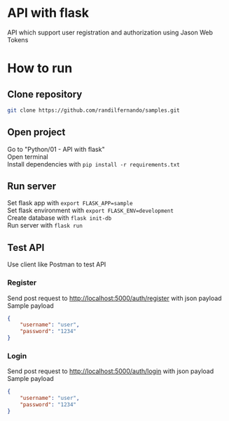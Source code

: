 # API with flask
API which support user registration and authorization using Jason Web Tokens
# How to run
## Clone repository
```bash
git clone https://github.com/randilfernando/samples.git
```
## Open project
Go to "Python/01 - API with flask"  
Open terminal  
Install dependencies with `pip install -r requirements.txt`  
## Run server
Set flask app with `export FLASK_APP=sample`  
Set flask environment with `export FLASK_ENV=development`  
Create database with `flask init-db`  
Run server with `flask run`
## Test API
Use client like Postman to test API
### Register
Send post request to [http://localhost:5000/auth/register](http://localhost:5000/auth/register) with json payload  
Sample payload
```json
{
    "username": "user",
    "password": "1234"
}
```
### Login
Send post request to [http://localhost:5000/auth/login](http://localhost:5000/auth/login) with json payload  
Sample payload
```json
{
    "username": "user",
    "password": "1234"
}
```
